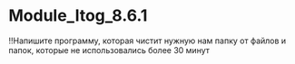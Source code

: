 # Module_Itog_8.6.1
!!Напишите программу, которая чистит нужную нам папку от файлов  и папок, которые не использовались более 30 минут 

